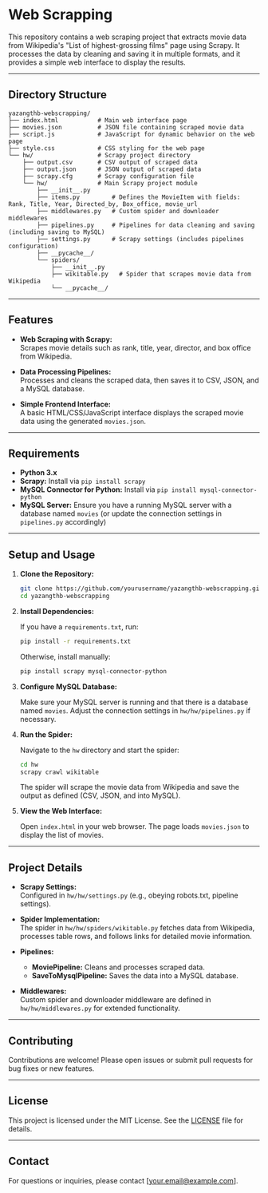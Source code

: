 # Web Scrapping

This repository contains a web scraping project that extracts movie data from Wikipedia's "List of highest-grossing films" page using Scrapy. It processes the data by cleaning and saving it in multiple formats, and it provides a simple web interface to display the results.

---

## Directory Structure

```plaintext
yazangthb-webscrapping/
├── index.html           # Main web interface page
├── movies.json          # JSON file containing scraped movie data
├── script.js            # JavaScript for dynamic behavior on the web page
├── style.css            # CSS styling for the web page
└── hw/                  # Scrapy project directory
    ├── output.csv       # CSV output of scraped data
    ├── output.json      # JSON output of scraped data
    ├── scrapy.cfg       # Scrapy configuration file
    └── hw/              # Main Scrapy project module
        ├── __init__.py
        ├── items.py         # Defines the MovieItem with fields: Rank, Title, Year, Directed_by, Box_office, movie_url
        ├── middlewares.py   # Custom spider and downloader middlewares
        ├── pipelines.py     # Pipelines for data cleaning and saving (including saving to MySQL)
        ├── settings.py      # Scrapy settings (includes pipelines configuration)
        ├── __pycache__/
        └── spiders/
            ├── __init__.py
            ├── wikitable.py   # Spider that scrapes movie data from Wikipedia
            └── __pycache__/
```

---

## Features

- **Web Scraping with Scrapy:**  
  Scrapes movie details such as rank, title, year, director, and box office from Wikipedia.
  
- **Data Processing Pipelines:**  
  Processes and cleans the scraped data, then saves it to CSV, JSON, and a MySQL database.
  
- **Simple Frontend Interface:**  
  A basic HTML/CSS/JavaScript interface displays the scraped movie data using the generated `movies.json`.

---

## Requirements

- **Python 3.x**
- **Scrapy:** Install via `pip install scrapy`
- **MySQL Connector for Python:** Install via `pip install mysql-connector-python`
- **MySQL Server:** Ensure you have a running MySQL server with a database named `movies` (or update the connection settings in `pipelines.py` accordingly)

---

## Setup and Usage

1. **Clone the Repository:**

   ```bash
   git clone https://github.com/yourusername/yazangthb-webscrapping.git
   cd yazangthb-webscrapping
   ```

2. **Install Dependencies:**

   If you have a `requirements.txt`, run:
   
   ```bash
   pip install -r requirements.txt
   ```
   
   Otherwise, install manually:
   
   ```bash
   pip install scrapy mysql-connector-python
   ```

3. **Configure MySQL Database:**

   Make sure your MySQL server is running and that there is a database named `movies`. Adjust the connection settings in `hw/hw/pipelines.py` if necessary.

4. **Run the Spider:**

   Navigate to the `hw` directory and start the spider:
   
   ```bash
   cd hw
   scrapy crawl wikitable
   ```
   
   The spider will scrape the movie data from Wikipedia and save the output as defined (CSV, JSON, and into MySQL).

5. **View the Web Interface:**

   Open `index.html` in your web browser. The page loads `movies.json` to display the list of movies.

---

## Project Details

- **Scrapy Settings:**  
  Configured in `hw/hw/settings.py` (e.g., obeying robots.txt, pipeline settings).

- **Spider Implementation:**  
  The spider in `hw/hw/spiders/wikitable.py` fetches data from Wikipedia, processes table rows, and follows links for detailed movie information.

- **Pipelines:**  
  - **MoviePipeline:** Cleans and processes scraped data.
  - **SaveToMysqlPipeline:** Saves the data into a MySQL database.

- **Middlewares:**  
  Custom spider and downloader middleware are defined in `hw/hw/middlewares.py` for extended functionality.

---

## Contributing

Contributions are welcome! Please open issues or submit pull requests for bug fixes or new features.

---

## License

This project is licensed under the MIT License. See the [LICENSE](LICENSE) file for details.

---

## Contact

For questions or inquiries, please contact [your.email@example.com].

